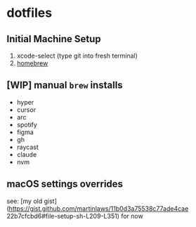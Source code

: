 # dotfiles

## Initial Machine Setup

1. xcode-select (type git into fresh terminal)
2. [homebrew](https://brew.sh/)

## [WIP] manual `brew` installs

- hyper
- cursor
- arc
- spotify
- figma
- gh
- raycast
- claude
- nvm

## macOS settings overrides

see: [my old gist](https://gist.github.com/martinlaws/11b0d3a75538c77ade4cae    22b7cfcbd6#file-setup-sh-L209-L351) for now
